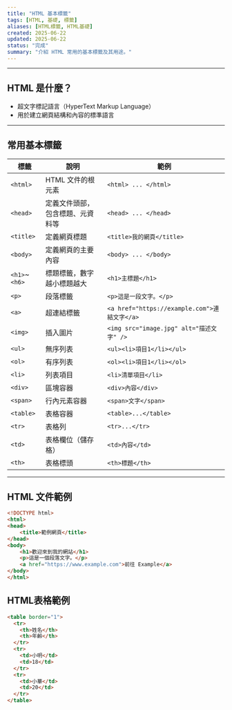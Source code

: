 ```yaml
---
title: "HTML 基本標籤"
tags: [HTML, 基礎, 標籤]
aliases: [HTML標籤, HTML基礎]
created: 2025-06-22
updated: 2025-06-22
status: "完成"
summary: "介紹 HTML 常用的基本標籤及其用途。"
---
```

---
## HTML 是什麼？

- 超文字標記語言（HyperText Markup Language）
- 用於建立網頁結構和內容的標準語言

---
## 常用基本標籤

| 標籤       | 說明                         | 範例                              |
|------------|------------------------------|----------------------------------|
| `<html>`   | HTML 文件的根元素             | `<html> ... </html>`              |
| `<head>`   | 定義文件頭部，包含標題、元資料等 | `<head> ... </head>`              |
| `<title>`  | 定義網頁標題                 | `<title>我的網頁</title>`         |
| `<body>`   | 定義網頁的主要內容           | `<body> ... </body>`              |
| `<h1>`~`<h6>` | 標題標籤，數字越小標題越大 | `<h1>主標題</h1>`                 |
| `<p>`      | 段落標籤                     | `<p>這是一段文字。</p>`            |
| `<a>`      | 超連結標籤                   | `<a href="https://example.com">連結文字</a>` |
| `<img>`    | 插入圖片                     | `<img src="image.jpg" alt="描述文字" />` |
| `<ul>`     | 無序列表                     | `<ul><li>項目1</li></ul>`          |
| `<ol>`     | 有序列表                     | `<ol><li>項目1</li></ol>`          |
| `<li>`     | 列表項目                     | `<li>清單項目</li>`               |
| `<div>`    | 區塊容器                     | `<div>內容</div>`                 |
| `<span>`   | 行內元素容器                 | `<span>文字</span>`               |
| `<table>`  | 表格容器                    | `<table>...</table>`              |
| `<tr>`     | 表格列                      | `<tr>...</tr>`                   |
| `<td>`     | 表格欄位（儲存格）           | `<td>內容</td>`                  |
| `<th>`     | 表格標頭                    | `<th>標題</th>`                  |

---
## HTML 文件範例

```html
<!DOCTYPE html>
<html>
<head>
    <title>範例網頁</title>
</head>
<body>
    <h1>歡迎來到我的網站</h1>
    <p>這是一個段落文字。</p>
    <a href="https://www.example.com">前往 Example</a>
</body>
</html>
```

## HTML表格範例

```html
<table border="1">
  <tr>
    <th>姓名</th>
    <th>年齡</th>
  </tr>
  <tr>
    <td>小明</td>
    <td>18</td>
  </tr>
  <tr>
    <td>小華</td>
    <td>20</td>
  </tr>
</table>
```